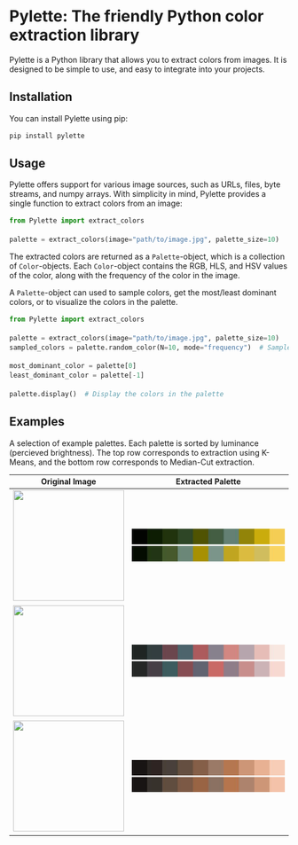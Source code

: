 # Pylette: The friendly Python color extraction library

Pylette is a Python library that allows you to extract colors from images.
It is designed to be simple to use, and easy to integrate into your projects.

## Installation

You can install Pylette using pip:

```bash
pip install pylette
```

## Usage

Pylette offers support for various image sources, such as URLs, files, byte streams, and numpy arrays.
With simplicity in mind, Pylette provides a single function to extract colors from an image:

```python
from Pylette import extract_colors

palette = extract_colors(image="path/to/image.jpg", palette_size=10)
```

The extracted colors are returned as a `Palette`-object, which is a collection of `Color`-objects.
Each `Color`-object contains the RGB, HLS, and HSV values of the color, along with the frequency of the color in the
image.

A `Palette`-object can used to sample colors, get the most/least dominant colors, or to visualize the colors in the palette.

```python
from Pylette import extract_colors

palette = extract_colors(image="path/to/image.jpg", palette_size=10)
sampled_colors = palette.random_color(N=10, mode="frequency")  # Sample 10 colors from the palette based on color distribution

most_dominant_color = palette[0]
least_dominant_color = palette[-1]

palette.display()  # Display the colors in the palette
```

## Examples

A selection of example palettes. Each palette is sorted by luminance (percieved brightness). The top row corresponds to extraction using K-Means, and the bottom row corresponds to Median-Cut extraction.

Original Image  | Extracted Palette
:--------------:|:-----------------:
<img src="https://images.unsplash.com/photo-1534535009397-1fb0a46440f1?ixlib=rb-0.3.5&ixid=eyJhcHBfaWQiOjEyMDd9&s=0de8fee9f4e6aa3d55fef987734a0787&auto=format&fit=crop&w=1234&q=80" width=200 height=200> | ![](example_imgs/jason_leung_palette_kmeans.jpg) ![](example_imgs/jason_leung_palette_mediancut.jpg)
<img src="https://images.unsplash.com/photo-1534547774987-e59593542e1e?ixlib=rb-0.3.5&ixid=eyJhcHBfaWQiOjEyMDd9&s=e8e5af1676517ac1ef8067f97a206415&auto=format&fit=crop&w=1234&q=80" width=200 height=200> | ![](example_imgs/alex_perez_palette_kmeans.jpg)  ![](example_imgs/alex_perez_palette_mediancut.jpg)
<img src="https://images.unsplash.com/photo-1534537841395-2e594ba9ed4a?ixlib=rb-0.3.5&ixid=eyJhcHBfaWQiOjEyMDd9&s=34ad54d1ba5d88b42abf43219c905c78&auto=format&fit=crop&w=1234&q=80" width=200 height=200> | ![](example_imgs/josh_hild_palette_kmeans.jpg)   ![](example_imgs/josh_hild_palette_mediancut.jpg)
